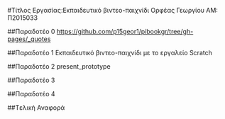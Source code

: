 ﻿#Τίτλος Εργασίας:Εκπαιδευτικό βιντεο-παιχνίδι 
Ορφέας Γεωργίου
ΑΜ: Π2015033

##Παραδοτέο 0
https://github.com/p15geor1/pibookgr/tree/gh-pages/_quotes

##Παραδοτέο 1
Εκπαιδευτικό βιντεο-παιχνίδι με το εργαλείο  Scratch


##Παραδοτέο 2
present_prototype

##Παραδοτέο 3


##Παραδοτέο 4


##Tελική Αναφορά

